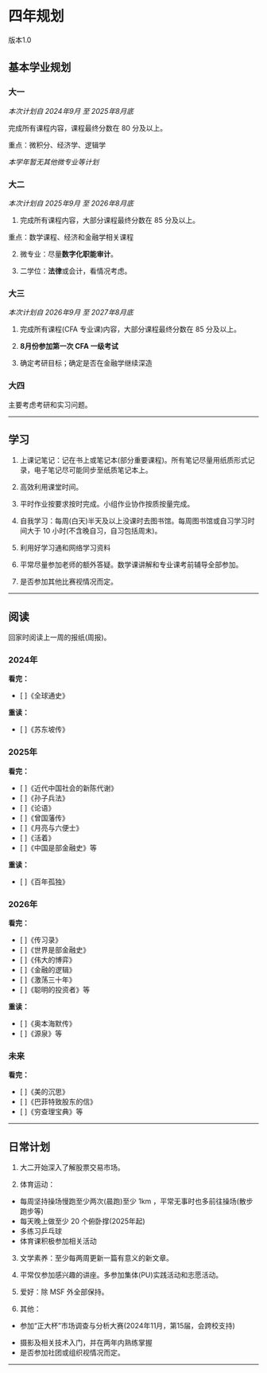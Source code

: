 # 四年规划

版本1.0

## 基本学业规划

### 大一

_本次计划自 2024年9月 至 2025年8月底_

完成所有课程内容，课程最终分数在 80 分及以上。

重点：微积分、经济学、逻辑学

_本学年暂无其他微专业等计划_

### 大二

_本次计划自 2025年9月 至 2026年8月底_

1. 完成所有课程内容，大部分课程最终分数在 85 分及以上。

重点：数学课程、经济和金融学相关课程

2. 微专业：尽量**数字化职能审计**。

3. 二学位：**法律**或会计，看情况考虑。

### 大三

_本次计划自 2026年9月 至 2027年8月底_

1. 完成所有课程(CFA 专业课)内容，大部分课程最终分数在 85 分及以上。

2. **8月份参加第一次 CFA 一级考试**

3. 确定考研目标；确定是否在金融学继续深造

### 大四

主要考虑考研和实习问题。

- - - -

## 学习

1. 上课记笔记：记在书上或笔记本(部分重要课程)。所有笔记尽量用纸质形式记录，电子笔记尽可能同步至纸质笔记本上。

2. 高效利用课堂时间。

3. 平时作业按要求按时完成。小组作业协作按质按量完成。

4. 自我学习：每周(白天)半天及以上没课时去图书馆。每周图书馆或自习学习时间大于 10 小时(不含晚自习，自习包括周末)。

5. 利用好学习通和网络学习资料

6. 平常尽量参加老师的额外答疑。数学课讲解和专业课考前辅导全部参加。

7. 是否参加其他比赛视情况而定。

- - - -

## 阅读

回家时阅读上一周的报纸(周报)。

<!-- 完成后在下面确认 -->

### 2024年

**看完：**
- [ ]《全球通史》

**重读：**
- [ ]《苏东坡传》

### 2025年

**看完：**
- [ ]《近代中国社会的新陈代谢》
- [ ]《孙子兵法》
- [ ]《论语》
- [ ]《曾国藩传》
- [ ]《月亮与六便士》
- [ ]《活着》
- [ ]《中国是部金融史》等

**重读：**
- [ ]《百年孤独》

### 2026年

**看完：** 
- [ ]《传习录》
- [ ]《世界是部金融史》
- [ ]《伟大的博弈》
- [ ]《金融的逻辑》
- [ ]《激荡三十年》
- [ ]《聪明的投资者》等

**重读：** 
- [ ]《奥本海默传》
- [ ]《源泉》等

### 未来

**看完：**
- [ ]《美的沉思》
- [ ]《巴菲特致股东的信》
- [ ]《穷查理宝典》等

- - - -

## 日常计划

1. 大二开始深入了解股票交易市场。

2. 体育运动：

- 每周坚持操场慢跑至少两次(晨跑)至少 1km ，平常无事时也多前往操场(散步跑步等)
- 每天晚上做至少 20 个俯卧撑(2025年起)
- 多练习乒乓球
- 体育课积极参加相关活动

3. 文学素养：至少每两周更新一篇有意义的新文章。

4. 平常仅参加感兴趣的讲座。多参加集体(PU)实践活动和志愿活动。

5. 爱好：除 MSF 外全部保持。

6. 其他：

- 参加“正大杯”市场调查与分析大赛(2024年11月，第15届，会跨校支持)
<!-- 部分竞赛(如本次商赛)即使本人不参加也可能会帮助一些校外人员并为其提供参赛支持 -->
- 摄影及相关技术入门，并在两年内熟练掌握
- 是否参加社团或组织视情况而定。

- - - -

<!-- 计划仅供参考，可能按照实际情况更改。 -->
<!-- 最近更新：2024年10月30日 -->
<!-- Written by Markdown -->